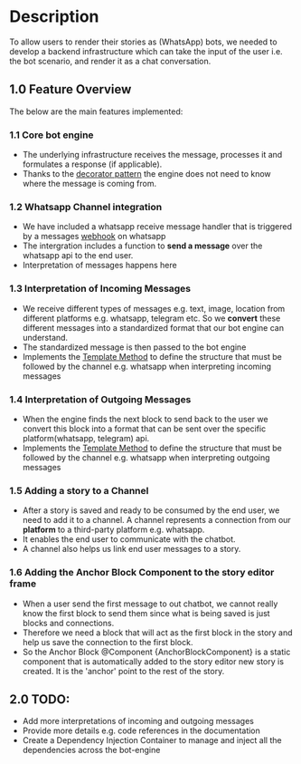 # Description

To allow users to render their stories as (WhatsApp) bots, we needed to develop a backend infrastructure which can take the input of the user i.e. the bot scenario, and render it as a chat conversation. 

## 1.0 Feature Overview

The below are the main features implemented:

### 1.1 Core bot engine
- The underlying infrastructure receives the message, processes it and formulates a response (if applicable).
- Thanks to the [decorator pattern](https://refactoring.guru/design-patterns/decorator) the engine does not need to know where the message is coming from.

### 1.2 Whatsapp Channel integration
- We have included a whatsapp receive message handler that is triggered by a messages [webhook](https://developers.facebook.com/docs/whatsapp/cloud-api/guides/set-up-webhooks) on whatsapp
- The intergration includes a function to **send a message** over the whatsapp api to the end user.
- Interpretation of messages happens here

### 1.3 Interpretation of Incoming Messages
- We receive different types of messages e.g. text, image, location from different platforms e.g. whatsapp, telegram etc. So we **convert** these different messages into a standardized format that our bot engine can understand.
- The standardized message is then passed to the bot engine
- Implements the [Template Method](https://refactoring.guru/design-patterns/template-method) to define the structure that must be followed by the channel e.g. whatsapp when interpreting incoming messages

### 1.4 Interpretation of Outgoing Messages
- When the engine finds the next block to send back to the user we convert this block into a format that can be sent over the specific platform(whatsapp, telegram) api.
- Implements the [Template Method](https://refactoring.guru/design-patterns/template-method) to define the structure that must be followed by the channel e.g. whatsapp when interpreting outgoing messages

### 1.5 Adding a story to a Channel
- After a story is saved and ready to be consumed by the end user, we need to add it to a channel.  A channel represents a connection from our **platform** to a third-party platform e.g. whatsapp. 
- It enables the end user to communicate with the chatbot.
- A channel also helps us link end user messages to a story.

### 1.6 Adding the Anchor Block Component to the story editor frame

- When a user send the first message to out chatbot, we cannot really know the first block to send them since what is being saved is just blocks and connections.
- Therefore we need a block that will act as the first block in the story and help us save the  connection to the first block.
- So the Anchor Block @Component {AnchorBlockComponent} is a static component that is automatically added to the story editor new story is created. It is the 'anchor' point to the rest of the story.

## 2.0 TODO:
- Add more interpretations of incoming and outgoing messages
- Provide more details e.g. code references in the documentation
- Create a Dependency Injection Container to manage and inject all the dependencies across the bot-engine
